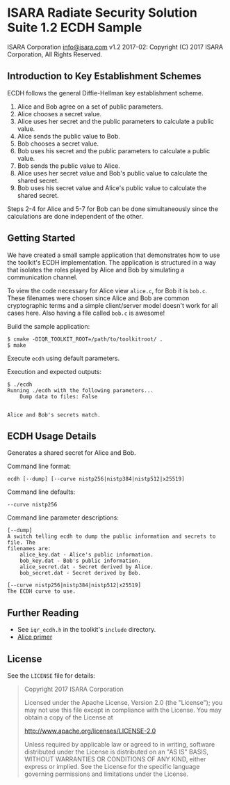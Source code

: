 # ISARA Radiate Security Solution Suite 1.2 ECDH Sample
ISARA Corporation <info@isara.com>
v1.2 2017-02: Copyright (C) 2017 ISARA Corporation, All Rights Reserved.

## Introduction to Key Establishment Schemes

ECDH follows the general Diffie-Hellman key establishment scheme.

1.  Alice and Bob agree on a set of public parameters.
2.  Alice chooses a secret value.
3.  Alice uses her secret and the public parameters to calculate a public value.
4.  Alice sends the public value to Bob.
5.  Bob chooses a secret value.
6.  Bob uses his secret and the public parameters to calculate a public value.
7.  Bob sends the public value to Alice.
8.  Alice uses her secret value and Bob's public value to calculate the shared
    secret.
9.  Bob uses his secret value and Alice's public value to calculate the shared
    secret.

Steps 2-4 for Alice and 5-7 for Bob can be done simultaneously since the
calculations are done independent of the other.

## Getting Started

We have created a small sample application that demonstrates how to use the
toolkit's ECDH implementation. The application is structured in a way that
isolates the roles played by Alice and Bob by simulating a communication
channel.

To view the code necessary for Alice view `alice.c`, for Bob it is `bob.c`.
These filenames were chosen since Alice and Bob are common cryptographic terms
and a simple client/server model doesn't work for all cases here. Also having a
file called `bob.c` is awesome!

Build the sample application:

```
$ cmake -DIQR_TOOLKIT_ROOT=/path/to/toolkitroot/ .
$ make
```

Execute `ecdh` using default parameters.

Execution and expected outputs:

```
$ ./ecdh
Running ./ecdh with the following parameters...
    Dump data to files: False


Alice and Bob's secrets match.
```

## ECDH Usage Details

Generates a shared secret for Alice and Bob.

Command line format:

```
ecdh [--dump] [--curve nistp256|nistp384|nistp512|x25519]
```

Command line defaults:

```
--curve nistp256
```

Command line parameter descriptions:

```
[--dump]
A switch telling ecdh to dump the public information and secrets to file. The
filenames are:
    alice_key.dat - Alice's public information.
    bob_key.dat - Bob's public information.
    alice_secret.dat - Secret derived by Alice.
    bob_secret.dat - Secret derived by Bob.

[--curve nistp256|nistp384|nistp512|x25519]
The ECDH curve to use.
```

## Further Reading

* See `iqr_ecdh.h` in the toolkit's `include` directory.
* [Alice primer](http://www.gutenberg.org/ebooks/11.txt.utf-8)

## License

See the `LICENSE` file for details:

> Copyright 2017 ISARA Corporation
> 
> Licensed under the Apache License, Version 2.0 (the "License");
> you may not use this file except in compliance with the License.
> You may obtain a copy of the License at
> 
> http://www.apache.org/licenses/LICENSE-2.0
> 
> Unless required by applicable law or agreed to in writing, software
> distributed under the License is distributed on an "AS IS" BASIS,
> WITHOUT WARRANTIES OR CONDITIONS OF ANY KIND, either express or implied.
> See the License for the specific language governing permissions and
> limitations under the License.
